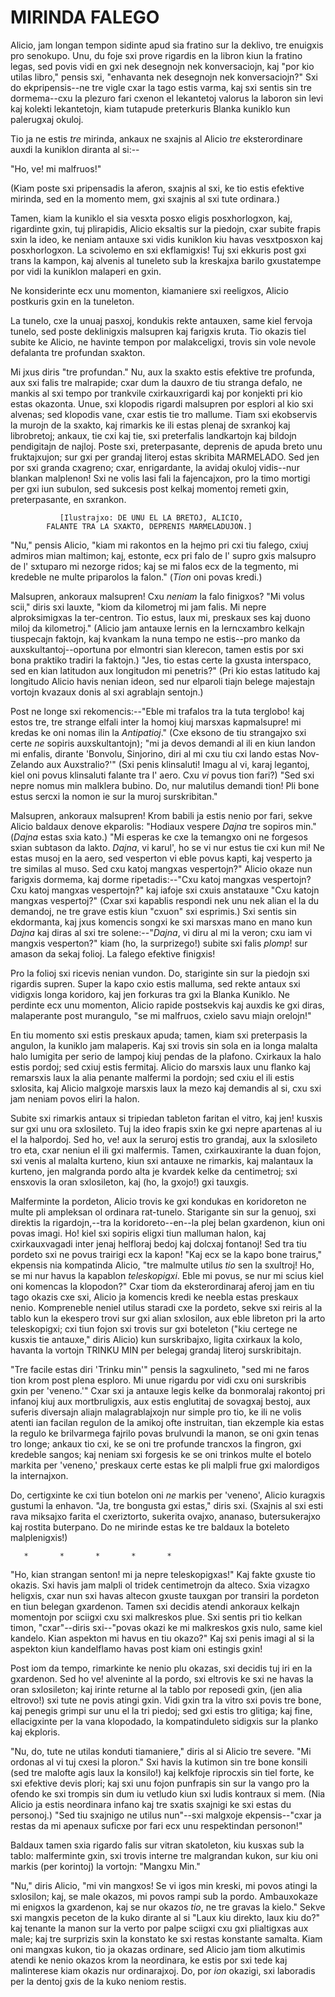 # MIRINDA FALEGO

Alicio, jam longan tempon sidinte apud sia fratino sur la deklivo,
tre enuigxis pro senokupo. Unu, du foje sxi prove rigardis en la
libron kiun la fratino legas, sed povis vidi en gxi nek desegnojn nek
konversaciojn, kaj "por kio utilas libro," pensis sxi, "enhavanta nek
desegnojn nek konversaciojn?" Sxi do ekpripensis--ne tre vigle cxar
la tago estis varma, kaj sxi sentis sin tre dormema--cxu la plezuro
fari cxenon el lekantetoj valorus la laboron sin levi kaj kolekti
lekantetojn, kiam tutapude preterkuris Blanka kuniklo kun palerugxaj
okuloj.

Tio ja ne estis _tre_ mirinda, ankaux ne sxajnis al Alicio _tre_
eksterordinare auxdi la kuniklon diranta al si:--

"Ho, ve! mi malfruos!"

(Kiam poste sxi pripensadis la aferon, sxajnis al sxi, ke tio estis
efektive mirinda, sed en la momento mem, gxi sxajnis al sxi tute
ordinara.)

Tamen, kiam la kuniklo el sia vesxta posxo eligis posxhorlogxon, kaj,
rigardinte gxin, tuj plirapidis, Alicio eksaltis sur la piedojn, cxar
subite frapis sxin la ideo, ke neniam antauxe sxi vidis kuniklon kiu
havas vesxtposxon kaj posxhorlogxon. La scivolemo en sxi ekflamigxis!
Tuj sxi ekkuris post gxi trans la kampon, kaj alvenis al tuneleto sub
la kreskajxa barilo gxustatempe por vidi la kuniklon malaperi en gxin.

Ne konsiderinte ecx unu momenton, kiamaniere sxi reeligxos, Alicio
postkuris gxin en la tuneleton.

La tunelo, cxe la unuaj pasxoj, kondukis rekte antauxen, same kiel
fervoja tunelo, sed poste deklinigxis malsupren kaj farigxis kruta.
Tio okazis tiel subite ke Alicio, ne havinte tempon por malakceligxi,
trovis sin vole nevole defalanta tre profundan sxakton.

Mi jxus diris "tre profundan." Nu, aux la sxakto estis efektive tre
profunda, aux sxi falis tre malrapide; cxar dum la dauxro de tiu
stranga defalo, ne mankis al sxi tempo por trankvile cxirkauxrigardi
kaj por konjekti pri kio estas okazonta. Unue, sxi klopodis rigardi
malsupren por esplori al kio sxi alvenas; sed klopodis vane, cxar
estis tie tro mallume. Tiam sxi ekobservis la murojn de la sxakto,
kaj rimarkis ke ili estas plenaj de sxrankoj kaj librobretoj; ankaux,
tie cxi kaj tie, sxi preterfalis landkartojn kaj bildojn pendigitajn
de najloj. Poste sxi, preterpasante, deprenis de apuda breto unu
fruktajxujon; sur gxi per grandaj literoj estas skribita MARMELADO.
Sed jen por sxi granda cxagreno; cxar, enrigardante, la avidaj okuloj
vidis--nur blankan malplenon! Sxi ne volis lasi fali la fajencajxon,
pro la timo mortigi per gxi iun subulon, sed sukcesis post kelkaj
momentoj remeti gxin, preterpasante, en sxrankon.

               [Ilustrajxo: DE UNU EL LA BRETOJ, ALICIO,
            FALANTE TRA LA SXAKTO, DEPRENIS MARMELADUJON.]

"Nu," pensis Alicio, "kiam mi rakontos en la hejmo pri cxi tiu falego,
cxiuj admiros mian maltimon; kaj, estonte, ecx pri falo de l' supro
gxis malsupro de l' sxtuparo mi nezorge ridos; kaj se mi falos ecx de
la tegmento, mi kredeble ne multe priparolos la falon." (_Tion_ oni
povas kredi.)

Malsupren, ankoraux malsupren! Cxu _neniam_ la falo finigxos? "Mi
volus scii," diris sxi lauxte, "kiom da kilometroj mi jam falis. Mi
nepre alproksimigxas la ter-centron. Tio estus, laux mi, preskaux
ses kaj duono miloj da kilometroj." (Alicio jam antauxe lernis en la
lerncxambro kelkajn tiuspecajn faktojn, kaj kvankam la nuna tempo
ne estis--pro manko da auxskultantoj--oportuna por elmontri sian
klerecon, tamen estis por sxi bona praktiko tradiri la faktojn.)
"Jes, tio estas certe la gxusta interspaco, sed en kian latitudon aux
longitudon mi penetris?" (Pri kio estas latitudo kaj longitudo Alicio
havis nenian ideon, sed nur elparoli tiajn belege majestajn vortojn
kvazaux donis al sxi agrablajn sentojn.)

Post ne longe sxi rekomencis:--"Eble mi trafalos tra la tuta terglobo!
kaj estos tre, tre strange elfali inter la homoj kiuj marsxas
kapmalsupre! mi kredas ke oni nomas ilin la _Antipatioj_." (Cxe eksono
de tiu strangajxo sxi certe _ne_ sopiris auxskultantojn); "mi ja devos
demandi al ili en kiun landon mi enfalis, dirante 'Bonvolu, Sinjorino,
diri al mi cxu tiu cxi lando estas Nov-Zelando aux Auxstralio?'" (Sxi
penis klinsaluti! Imagu al vi, karaj legantoj, kiel oni povus klinsaluti
falante tra l' aero. Cxu _vi_ povus tion fari?) "Sed sxi nepre nomus min
malklera bubino. Do, nur malutilus demandi tion! Pli bone estus sercxi
la nomon ie sur la muroj surskribitan."

Malsupren, ankoraux malsupren! Krom babili ja estis nenio por fari,
sekve Alicio baldaux denove ekparolis: "Hodiaux vespere _Dajna_
tre sopiros min." (_Dajna_ estas sxia kato.) "Mi esperas ke cxe la
temangxo oni ne forgesos sxian subtason da lakto. _Dajna_, vi karul',
ho se vi nur estus tie cxi kun mi! Ne estas musoj en la aero, sed
vesperton vi eble povus kapti, kaj vesperto ja tre similas al muso.
Sed cxu katoj mangxas vespertojn?" Alicio okaze nun farigxis dormema,
kaj dorme ripetadis:--"Cxu katoj mangxas vespertojn? Cxu katoj
mangxas vespertojn?" kaj iafoje sxi cxuis anstatauxe "Cxu katojn
mangxas vespertoj?" (Cxar sxi kapablis respondi nek unu nek alian el
la du demandoj, ne tre grave estis kiun "cxuon" sxi esprimis.) Sxi
sentis sin ekdormanta, kaj jxus komencis songxi ke sxi marsxas mano en
mano kun _Dajna_ kaj diras al sxi tre solene:--"_Dajna_, vi diru al
mi la veron; cxu iam vi mangxis vesperton?" kiam (ho, la surprizego!)
subite sxi falis _plomp_! sur amason da sekaj folioj. La falego
efektive finigxis!

Pro la folioj sxi ricevis nenian vundon. Do, stariginte sin sur la
piedojn sxi rigardis supren. Super la kapo cxio estis malluma, sed
rekte antaux sxi vidigxis longa koridoro, kaj jen forkuras tra gxi la
Blanka Kuniklo. Ne perdinte ecx unu momenton, Alicio rapide postsekvis
kaj auxdis ke gxi diras, malaperante post murangulo, "se mi malfruos,
cxielo savu miajn orelojn!"

En tiu momento sxi estis preskaux apuda; tamen, kiam sxi preterpasis
la angulon, la kuniklo jam malaperis. Kaj sxi trovis sin sola en ia
longa malalta halo lumigita per serio de lampoj kiuj pendas de la
plafono. Cxirkaux la halo estis pordoj; sed cxiuj estis fermitaj.
Alicio do marsxis laux unu flanko kaj remarsxis laux la alia penante
malfermi la pordojn; sed cxiu el ili estis sxlosita, kaj Alicio
malgxoje marsxis laux la mezo kaj demandis al si, cxu sxi jam neniam
povos eliri la halon.

Subite sxi rimarkis antaux si tripiedan tableton faritan el vitro, kaj
jen! kusxis sur gxi unu ora sxlosileto. Tuj la ideo frapis sxin ke
gxi nepre apartenas al iu el la halpordoj. Sed ho, ve! aux la seruroj
estis tro grandaj, aux la sxlosileto tro eta, cxar neniun el ili gxi
malfermis. Tamen, cxirkauxirante la duan fojon, sxi venis al malalta
kurteno, kiun sxi antauxe ne rimarkis, kaj malantaux la kurteno, jen
malgranda pordo alta je kvardek kelke da centimetroj; sxi ensxovis la
oran sxlosileton, kaj (ho, la gxojo!) gxi tauxgis.

Malferminte la pordeton, Alicio trovis ke gxi kondukas en koridoreton
ne multe pli ampleksan ol ordinara rat-tunelo. Starigante sin sur la
genuoj, sxi direktis la rigardojn,--tra la koridoreto--en--la plej
belan gxardenon, kiun oni povas imagi. Ho! kiel sxi sopiris eligxi
tiun malluman halon, kaj cxirkauxvagadi inter jenaj helfloraj bedoj
kaj dolcxaj fontanoj! Sed tra tiu pordeto sxi ne povus trairigi ecx
la kapon! "Kaj ecx se la kapo bone trairus," ekpensis nia kompatinda
Alicio, "tre malmulte utilus _tio_ sen la sxultroj! Ho, se mi nur
havus la kapablon _teleskopigxi_. Eble mi povus, se nur mi scius kiel
oni komencas la klopodon?" Cxar tiom da eksterordinaraj aferoj jam
en tiu tago okazis cxe sxi, Alicio ja komencis kredi ke neebla estas
preskaux nenio. Kompreneble neniel utilus staradi cxe la pordeto,
sekve sxi reiris al la tablo kun la ekespero trovi sur gxi alian
sxlosilon, aux eble libreton pri la arto teleskopigxi; cxi tiun fojon
sxi trovis sur gxi boteleton ("kiu certege ne kusxis tie antauxe,"
diris Alicio) kun surskribajxo, ligita cxirkaux la kolo, havanta la
vortojn TRINKU MIN per belegaj grandaj literoj surskribitajn.

"Tre facile estas diri 'Trinku min'" pensis la sagxulineto, "sed
mi ne faros tion krom post plena esploro. Mi unue rigardu por vidi
cxu oni surskribis gxin per 'veneno.'" Cxar sxi ja antauxe legis
kelke da bonmoralaj rakontoj pri infanoj kiuj aux mortbruligxis, aux
estis englutitaj de sovagxaj bestoj, aux suferis diversajn aliajn
malagrablajxojn nur simple pro tio, ke ili ne volis atenti ian facilan
regulon de la amikoj ofte instruitan, tian ekzemple kia estas la
regulo ke brilvarmega fajrilo povas brulvundi la manon, se oni gxin
tenas tro longe; ankaux tio cxi, ke se oni tre profunde trancxos
la fingron, gxi kredeble sangos; kaj neniam sxi forgesis ke se oni
trinkos multe el botelo markita per 'veneno,' preskaux certe estas ke
pli malpli frue gxi malordigos la internajxon.

Do, certigxinte ke cxi tiun botelon oni _ne_ markis per 'veneno',
Alicio kuragxis gustumi la enhavon. "Ja, tre bongusta gxi estas,"
diris sxi. (Sxajnis al sxi esti rava miksajxo farita el cxeriztorto,
sukerita ovajxo, ananaso, butersukerajxo kaj rostita buterpano. Do ne
mirinde estas ke tre baldaux la boteleto malplenigxis!)


       *       *       *       *       *


"Ho, kian strangan senton! mi ja nepre teleskopigxas!" Kaj fakte
gxuste tio okazis. Sxi havis jam malpli ol tridek centimetrojn da
alteco. Sxia vizagxo heligxis, cxar nun sxi havas altecon gxuste
tauxgan por transiri la pordeton en tiun belegan gxardenon. Tamen
sxi decidis atendi ankoraux kelkajn momentojn por sciigxi cxu sxi
malkreskos plue. Sxi sentis pri tio kelkan timon, "cxar"--diris
sxi--"povas okazi ke mi malkreskos gxis nulo, same kiel kandelo. Kian
aspekton mi havus en tiu okazo?" Kaj sxi penis imagi al si la aspekton
kiun kandelflamo havas post kiam oni estingis gxin!

Post iom da tempo, rimarkinte ke nenio plu okazas, sxi decidis tuj iri
en la gxardenon. Sed ho ve! alveninte al la pordo, sxi eltrovis ke
sxi ne havas la oran sxlosileton; kaj irinte returne al la tablo por
reposedi gxin, (jen alia eltrovo!) sxi tute ne povis atingi gxin. Vidi
gxin tra la vitro sxi povis tre bone, kaj penegis grimpi sur unu el la
tri piedoj; sed gxi estis tro glitiga; kaj fine, ellacigxinte per la
vana klopodado, la kompatinduleto sidigxis sur la planko kaj ekploris.

"Nu, do, tute ne utilas konduti tiamaniere," diris al si Alicio tre
severe. "Mi ordonas al vi tuj cxesi la ploron." Sxi havis la kutimon
sin tre bone konsili (sed tre malofte agis laux la konsilo!) kaj
kelkfoje riprocxis sin tiel forte, ke sxi efektive devis plori;
kaj sxi unu fojon punfrapis sin sur la vango pro la ofendo ke sxi
trompis sin dum iu vetludo kiun sxi ludis kontraux si mem. (Nia
Alicio ja estis neordinara infano kaj tre sxatis sxajnigi ke sxi
estas du personoj.) "Sed tiu sxajnigo ne utilus nun"--sxi malgxoje
ekpensis--"cxar ja restas da mi apenaux suficxe por fari ecx unu
respektindan personon!"

Baldaux tamen sxia rigardo falis sur vitran skatoleton, kiu kusxas sub
la tablo: malferminte gxin, sxi trovis interne tre malgrandan kukon,
sur kiu oni markis (per korintoj) la vortojn: "Mangxu Min."

"Nu," diris Alicio, "mi vin mangxos! Se vi igos min kreski, mi povos
atingi la sxlosilon; kaj, se male okazos, mi povos rampi sub la pordo.
Ambauxokaze mi enigxos la gxardenon, kaj se nur okazos _tio_, ne tre
gravas la kielo." Sekve sxi mangxis peceton de la kuko dirante al si
"Laux kiu direkto, laux kiu do?" kaj tenante la manon sur la verto por
palpe sciigxi cxu gxi plialtigxas aux male; kaj tre surprizis sxin
la konstato ke sxi restas konstante samalta. Kiam oni mangxas kukon,
tio ja okazas ordinare, sed Alicio jam tiom alkutimis atendi ke nenio
okazos krom la neordinara, ke estis por sxi tede kaj malinterese kiam
okazis nur ordinarajxoj. Do, por _ion_ okazigi, sxi laboradis per la
dentoj gxis de la kuko neniom restis.
